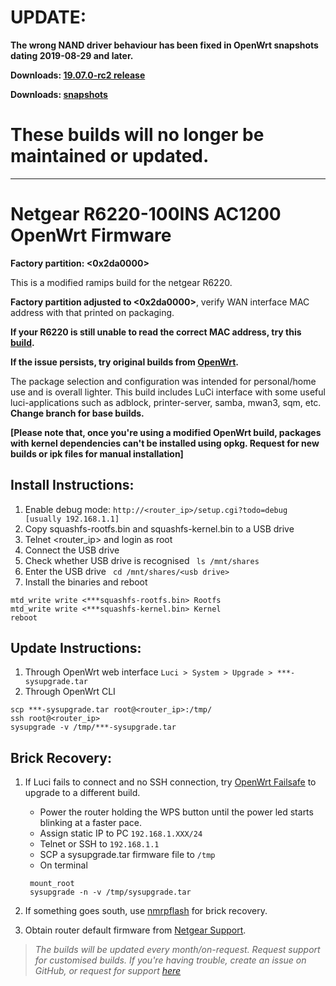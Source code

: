 # UPDATE: 
**The wrong NAND driver behaviour has been fixed in OpenWrt snapshots dating 2019-08-29 and later.**

**Downloads: [19.07.0-rc2 release](https://downloads.openwrt.org/releases/19.07.0-rc2/targets/ramips/mt7621/)**

**Downloads: [snapshots](https://downloads.openwrt.org/snapshots/targets/ramips/mt7621/)**

# These builds will no longer be maintained or updated.
---
# Netgear R6220-100INS AC1200 OpenWrt Firmware
**Factory partition: <0x2da0000>**

This is a modified ramips build for the netgear R6220.

**Factory partition adjusted to <0x2da0000>**, verify WAN interface MAC address with that printed on packaging.

**If your R6220 is still unable to read the correct MAC address, try this [build](https://github.com/jayanta525/openwrt-netgear-r6220-0x2de0000).**

**If the issue persists, try original builds from [OpenWrt](https://downloads.openwrt.org/snapshots/targets/ramips/mt7621/).**

The package selection and configuration was intended for personal/home use and is overall lighter. This build includes LuCi interface with some useful luci-applications such as adblock, printer-server, samba, mwan3, sqm, etc.
**Change branch for base builds.**

**[Please note that, once you're using a modified OpenWrt build, packages with kernel dependencies can't be installed using opkg. Request for new builds or ipk files for manual installation]**

## Install Instructions:
  1. Enable debug mode: ```http://<router_ip>/setup.cgi?todo=debug   [usually 192.168.1.1]```
  2. Copy squashfs-rootfs.bin and squashfs-kernel.bin to a USB drive
  3. Telnet <router_ip> and login as root
  4. Connect the USB drive
  5. Check whether USB drive is recognised ``` ls /mnt/shares```
  6. Enter the USB drive ``` cd /mnt/shares/<usb drive>```
  7. Install the binaries and reboot
  ``` 
  mtd_write write <***squashfs-rootfs.bin> Rootfs
  mtd_write write <***squashfs-kernel.bin> Kernel
  reboot
  ```
  
## Update Instructions:
1. Through OpenWrt web interface ```Luci > System > Upgrade > ***-sysupgrade.tar```
2. Through OpenWrt CLI
```
scp ***-sysupgrade.tar root@<router_ip>:/tmp/
ssh root@<router_ip>
sysupgrade -v /tmp/***-sysupgrade.tar
```

## Brick Recovery:
1. If Luci fails to connect and no SSH connection, try [OpenWrt Failsafe](https://wiki.openwrt.org/doc/howto/generic.failsafe) to upgrade to a different build.

    - Power the router holding the WPS button until the power led starts blinking at a faster pace.
    - Assign static IP to PC `192.168.1.XXX/24`
    - Telnet or SSH to `192.168.1.1`
    - SCP a sysupgrade.tar firmware file to `/tmp`
    - On terminal
     ```
      mount_root
      sysupgrade -n -v /tmp/sysupgrade.tar
      ```
  
1. If something goes south, use [nmrpflash](https://github.com/jclehner/nmrpflash) for brick recovery.
2. Obtain router default firmware from [Netgear Support](https://www.netgear.com/support/product/R6220#download).





> *The builds will be updated every month/on-request. Request support for customised builds. If you're having trouble, create an issue on GitHub, or request for support [here](mailto:jayanta.gogoi525@gmail.com)*
